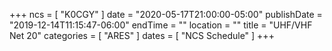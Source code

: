 +++
ncs = [ "K0CGY" ]
date = "2020-05-17T21:00:00-05:00"
publishDate = "2019-12-14T11:15:47-06:00"
endTime = ""
location = ""
title = "UHF/VHF Net 20"
categories = [ "ARES" ]
dates = [ "NCS Schedule" ]
+++

